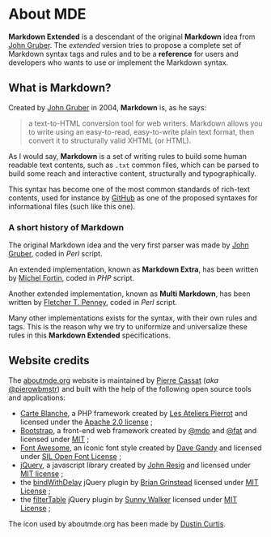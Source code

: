 About MDE
=========

**Markdown Extended** is a descendant of the original **Markdown** idea from 
[John Gruber](http://daringfireball.net/). The *extended* version tries to propose 
a complete set of Markdown syntax tags and rules and to be a **reference** for
users and developers who wants to use or implement the Markdown syntax.


## What is Markdown?

Created by [John Gruber](http://daringfireball.net/projects/markdown/) in 2004, 
**Markdown** is, as he says:

>    a text-to-HTML conversion tool for web writers. Markdown allows you 
>    to write using an easy-to-read, easy-to-write plain text format, then convert it 
>    to structurally valid XHTML (or HTML).

As I would say, **Markdown** is a set of writing rules to build some human readable text 
contents, such as `.txt` common files, which can be parsed to build some reach and interactive
content, structurally and typographically.

This syntax has become one of the most common standards of rich-text contents, used for
instance by [GitHub](http://github.com) as one of the proposed syntaxes for informational
files (such like this one).


### A short history of Markdown

The original Markdown idea and the very first parser was made by
[John Gruber](http://daringfireball.net/), coded in *Perl* script.

An extended implementation, known as **Markdown Extra**, has been written by
[Michel Fortin](http://michelf.com/), coded in *PHP* script.

Another extended implementation, known as **Multi Markdown**, has been written by 
[Fletcher T. Penney](http://fletcherpenney.net/), coded in *Perl* script.

Many other implementations exists for the syntax, with their own rules and tags. This is
the reason why we try to uniformize and universalize these rules in this **Markdown Extended**
specifications.


## Website credits

The [aboutmde.org](http://aboutmde.org/) website is maintained by [Pierre Cassat](http://github.com/pierowbmstr/)
(*aka* [@pierowbmstr](http://github.com/pierowbmstr/)) and built with the help of the following open source tools
and applications:

-   [Carte Blanche](http://github.com/php-carteblanche/), a PHP framework created by 
    [Les Ateliers Pierrot](http://www.ateliers-pierrot.fr/) and licensed under the
    [Apache 2.0 license](http://www.apache.org/licenses/LICENSE-2.0) ;
-   [Bootstrap](http://getbootstrap.com), a front-end web framework created by 
    [@mdo](http://twitter.com/mdo) and [@fat](http://twitter.com/fat) and licensed under
    [MIT](http://github.com/twbs/bootstrap/blob/master/LICENSE) ;
-   [Font Awesome](http://fortawesome.github.io/Font-Awesome/), an iconic font style created
    by [Dave Gandy](http://twitter.com/davegandy) and licensed under 
    [SIL Open Font License](http://scripts.sil.org/OFL) ;
-   [jQuery](http://jquery.com/), a javascript library created by [John Resig](http://ejohn.org/)
    and licensed under [MIT license](http://github.com/jquery/jquery/blob/master/MIT-LICENSE.txt) ;
-   the [bindWithDelay](http://github.com/bgrins/bindWithDelay) jQuery plugin by
    [Brian Grinstead](http://briangrinstead.com/) licensed under [MIT 
    License](http://www.opensource.org/licenses/mit-license.php) ;
-   the [filterTable](http://github.com/sunnywalker/jQuery.FilterTable) jQuery plugin by 
    [Sunny Walker](http://plus.google.com/+SunnyWalker) licensed under [MIT 
    License](http://www.opensource.org/licenses/mit-license.php) ;

The icon used by aboutmde.org has been made by [Dustin Curtis](http://dcurt.is/the-markdown-mark).
